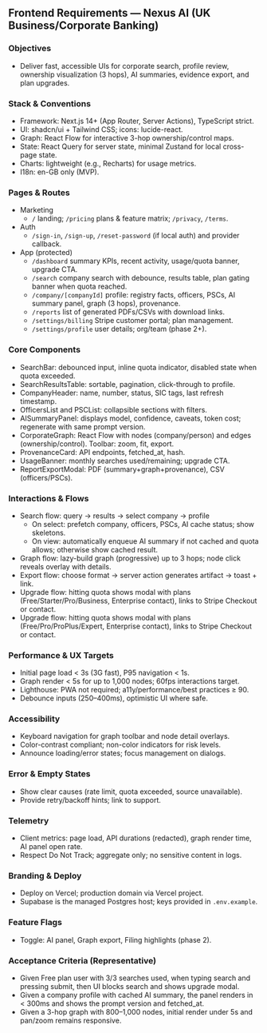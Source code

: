 ## Frontend Requirements — Nexus AI (UK Business/Corporate Banking)

### Objectives
- Deliver fast, accessible UIs for corporate search, profile review, ownership visualization (3 hops), AI summaries, evidence export, and plan upgrades.

### Stack & Conventions
- Framework: Next.js 14+ (App Router, Server Actions), TypeScript strict.
- UI: shadcn/ui + Tailwind CSS; icons: lucide-react.
- Graph: React Flow for interactive 3-hop ownership/control maps.
- State: React Query for server state, minimal Zustand for local cross-page state.
- Charts: lightweight (e.g., Recharts) for usage metrics.
- I18n: en-GB only (MVP).

### Pages & Routes
- Marketing
  - `/` landing; `/pricing` plans & feature matrix; `/privacy`, `/terms`.
- Auth
  - `/sign-in`, `/sign-up`, `/reset-password` (if local auth) and provider callback.
- App (protected)
  - `/dashboard` summary KPIs, recent activity, usage/quota banner, upgrade CTA.
  - `/search` company search with debounce, results table, plan gating banner when quota reached.
  - `/company/[companyId]` profile: registry facts, officers, PSCs, AI summary panel, graph (3 hops), provenance.
  - `/reports` list of generated PDFs/CSVs with download links.
  - `/settings/billing` Stripe customer portal; plan management.
  - `/settings/profile` user details; org/team (phase 2+).

### Core Components
- SearchBar: debounced input, inline quota indicator, disabled state when quota exceeded.
- SearchResultsTable: sortable, pagination, click-through to profile.
- CompanyHeader: name, number, status, SIC tags, last refresh timestamp.
- OfficersList and PSCList: collapsible sections with filters.
- AISummaryPanel: displays model, confidence, caveats, token cost; regenerate with same prompt version.
- CorporateGraph: React Flow with nodes (company/person) and edges (ownership/control). Toolbar: zoom, fit, export.
- ProvenanceCard: API endpoints, fetched_at, hash.
- UsageBanner: monthly searches used/remaining; upgrade CTA.
- ReportExportModal: PDF (summary+graph+provenance), CSV (officers/PSCs).

### Interactions & Flows
- Search flow: query → results → select company → profile
  - On select: prefetch company, officers, PSCs, AI cache status; show skeletons.
  - On view: automatically enqueue AI summary if not cached and quota allows; otherwise show cached result.
- Graph flow: lazy-build graph (progressive) up to 3 hops; node click reveals overlay with details.
- Export flow: choose format → server action generates artifact → toast + link.
- Upgrade flow: hitting quota shows modal with plans (Free/Starter/Pro/Business, Enterprise contact), links to Stripe Checkout or contact.
 - Upgrade flow: hitting quota shows modal with plans (Free/Pro/ProPlus/Expert, Enterprise contact), links to Stripe Checkout or contact.

### Performance & UX Targets
- Initial page load < 3s (3G fast), P95 navigation < 1s.
- Graph render < 5s for up to 1,000 nodes; 60fps interactions target.
- Lighthouse: PWA not required; a11y/performance/best practices ≥ 90.
- Debounce inputs (250–400ms), optimistic UI where safe.

### Accessibility
- Keyboard navigation for graph toolbar and node detail overlays.
- Color-contrast compliant; non-color indicators for risk levels.
- Announce loading/error states; focus management on dialogs.

### Error & Empty States
- Show clear causes (rate limit, quota exceeded, source unavailable).
- Provide retry/backoff hints; link to support.

### Telemetry
- Client metrics: page load, API durations (redacted), graph render time, AI panel open rate.
- Respect Do Not Track; aggregate only; no sensitive content in logs.

### Branding & Deploy
- Deploy on Vercel; production domain via Vercel project.
- Supabase is the managed Postgres host; keys provided in `.env.example`.

### Feature Flags
- Toggle: AI panel, Graph export, Filing highlights (phase 2).

### Acceptance Criteria (Representative)
- Given Free plan user with 3/3 searches used, when typing search and pressing submit, then UI blocks search and shows upgrade modal.
- Given a company profile with cached AI summary, the panel renders in < 300ms and shows the prompt version and fetched_at.
- Given a 3-hop graph with 800–1,000 nodes, initial render under 5s and pan/zoom remains responsive.


